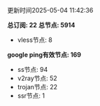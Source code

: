 更新时间2025-05-04 11:42:36

**总订阅: 22**
**总节点: 5914**
- vless节点: 8

**google ping有效节点: 169**
- ss节点: 94
- v2ray节点: 52
- trojan节点: 22
- ssr节点: 1
